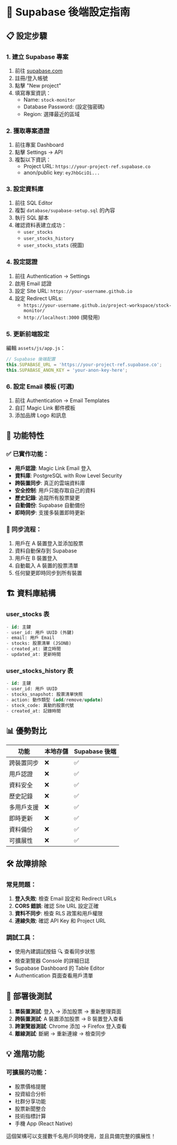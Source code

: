 # 🚀 Supabase 後端設定指南

## 📋 設定步驟

### 1. 建立 Supabase 專案
1. 前往 [supabase.com](https://supabase.com)
2. 註冊/登入帳號
3. 點擊 "New project"
4. 填寫專案資訊：
   - Name: `stock-monitor`
   - Database Password: (設定強密碼)
   - Region: 選擇最近的區域

### 2. 獲取專案憑證
1. 前往專案 Dashboard
2. 點擊 Settings → API
3. 複製以下資訊：
   - Project URL: `https://your-project-ref.supabase.co`
   - anon/public key: `eyJhbGciOi...`

### 3. 設定資料庫
1. 前往 SQL Editor
2. 複製 `database/supabase-setup.sql` 的內容
3. 執行 SQL 腳本
4. 確認資料表建立成功：
   - `user_stocks`
   - `user_stocks_history`
   - `user_stocks_stats` (視圖)

### 4. 設定認證
1. 前往 Authentication → Settings
2. 啟用 Email 認證
3. 設定 Site URL: `https://your-username.github.io`
4. 設定 Redirect URLs:
   - `https://your-username.github.io/project-workspace/stock-monitor/`
   - `http://localhost:3000` (開發用)

### 5. 更新前端設定
編輯 `assets/js/app.js`：
```javascript
// Supabase 後端配置
this.SUPABASE_URL = 'https://your-project-ref.supabase.co';
this.SUPABASE_ANON_KEY = 'your-anon-key-here';
```

### 6. 設定 Email 模板 (可選)
1. 前往 Authentication → Email Templates
2. 自訂 Magic Link 郵件模板
3. 添加品牌 Logo 和訊息

## 🔧 功能特性

### ✅ 已實作功能：
- **用戶認證**: Magic Link Email 登入
- **資料庫**: PostgreSQL with Row Level Security
- **跨裝置同步**: 真正的雲端資料庫
- **安全控制**: 用戶只能存取自己的資料
- **歷史記錄**: 追蹤所有股票變更
- **自動備份**: Supabase 自動備份
- **即時同步**: 支援多裝置即時更新

### 🔄 同步流程：
1. 用戶在 A 裝置登入並添加股票
2. 資料自動保存到 Supabase
3. 用戶在 B 裝置登入
4. 自動載入 A 裝置的股票清單
5. 任何變更即時同步到所有裝置

## 🏗️ 資料庫結構

### user_stocks 表
```sql
- id: 主鍵
- user_id: 用戶 UUID (外鍵)
- email: 用戶 Email
- stocks: 股票清單 (JSONB)
- created_at: 建立時間
- updated_at: 更新時間
```

### user_stocks_history 表
```sql
- id: 主鍵
- user_id: 用戶 UUID
- stocks_snapshot: 股票清單快照
- action: 動作類型 (add/remove/update)
- stock_code: 異動的股票代號
- created_at: 記錄時間
```

## 📊 優勢對比

| 功能 | 本地存儲 | Supabase 後端 |
|------|---------|---------------|
| 跨裝置同步 | ❌ | ✅ |
| 用戶認證 | ❌ | ✅ |
| 資料安全 | ❌ | ✅ |
| 歷史記錄 | ❌ | ✅ |
| 多用戶支援 | ❌ | ✅ |
| 即時更新 | ❌ | ✅ |
| 資料備份 | ❌ | ✅ |
| 可擴展性 | ❌ | ✅ |

## 🛠️ 故障排除

### 常見問題：
1. **登入失敗**: 檢查 Email 設定和 Redirect URLs
2. **CORS 錯誤**: 確認 Site URL 設定正確
3. **資料不同步**: 檢查 RLS 政策和用戶權限
4. **連線失敗**: 確認 API Key 和 Project URL

### 調試工具：
- 使用內建調試按鈕 🔍 查看同步狀態
- 檢查瀏覽器 Console 的詳細日誌
- Supabase Dashboard 的 Table Editor
- Authentication 頁面查看用戶清單

## 🔄 部署後測試

1. **單裝置測試**: 登入 → 添加股票 → 重新整理頁面
2. **跨裝置測試**: A 裝置添加股票 → B 裝置登入查看
3. **跨瀏覽器測試**: Chrome 添加 → Firefox 登入查看
4. **離線測試**: 斷網 → 重新連線 → 檢查同步

## 💡 進階功能

### 可擴展的功能：
- 股票價格提醒
- 投資組合分析
- 社群分享功能
- 股票新聞整合
- 技術指標計算
- 手機 App (React Native)

這個架構可以支援數千名用戶同時使用，並且具備完整的擴展性！